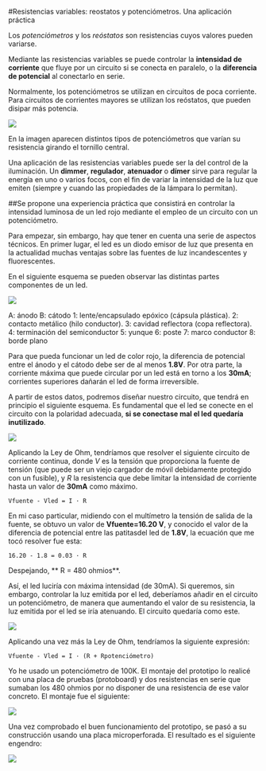 #Resistencias variables: reostatos y potenciómetros. Una aplicación práctica

Los *potenciómetros* y los *reóstatos* son resistencias cuyos valores pueden variarse. 

Mediante las resistencias variables se puede controlar la **intensidad de corriente** que fluye por un circuito si se conecta en paralelo, o la **diferencia de potencial** al conectarlo en serie.

Normalmente, los potenciómetros se utilizan en circuitos de poca corriente. Para circuitos de corrientes mayores se utilizan los reóstatos, que pueden disipar más potencia.

![](imagenes/fotoReostatos01.jpg)


En la imagen aparecen distintos tipos de potenciómetros que varían su resistencia girando el tornillo central.

Una aplicación de las resistencias variables puede ser la del control de la iluminación. Un **dimmer**, **regulador**, **atenuador** o **dímer** sirve para regular la energía en uno o varios focos, con el fin de variar la intensidad de la luz que emiten (siempre y cuando las propiedades de la lámpara lo permitan).

##Se propone una experiencia práctica que consistirá en controlar la intensidad luminosa de un led rojo mediante el empleo de un circuito con un potenciómetro.

Para empezar, sin embargo, hay que tener en cuenta una serie de aspectos técnicos. En primer lugar, el led es un diodo emisor de luz que presenta en la actualidad muchas ventajas sobre las fuentes de luz incandescentes y fluorescentes.

En el siguiente esquema se pueden observar las distintas partes componentes de un led.


![](imagenes/fotoReostatos02.png) 

A:	ánodo
B:	cátodo
1:	lente/encapsulado epóxico (cápsula plástica).
2:	contacto metálico (hilo conductor).
3:	cavidad reflectora (copa reflectora).
4:	terminación del semiconductor
5:	yunque
6:	poste
7:	marco conductor
8:	borde plano

Para que pueda funcionar un led de color rojo,  la diferencia de potencial entre el ánodo y el cátodo debe ser de al menos **1.8V**. Por otra parte, la corriente máxima que puede circular por un led está en torno a los **30mA**; corrientes superiores dañarán el led de forma irreversible.

A partir de estos datos, podremos diseñar nuestro circuito, que tendrá en principio el siguiente esquema. Es fundamental que el led se conecte en el circuito con la polaridad adecuada, **si se conectase mal el led quedaría inutilizado**.

![](imagenes/fotoReostatos03.png)

Aplicando la Ley de Ohm, tendríamos que resolver el siguiente circuito de corriente continua, donde *V* es la tensión que proporciona la fuente de tensión (que puede ser un viejo cargador de móvil debidamente protegido con un fusible), y *R* la resistencia que debe limitar la intensidad de corriente hasta un valor de **30mA** como máximo. 


    Vfuente - Vled = I · R

En mi caso particular, midiendo con el multímetro la tensión de salida de la fuente, se obtuvo un valor de **Vfuente=16.20 V**, y conocido el valor de la diferencia de potencial entre las patitasdel led de **1.8V**, la ecuación que me tocó resolver fue esta:

    16.20 - 1.8 = 0.03 · R

Despejando,
** R = 480 ohmios**.

Así, el led luciría con máxima intensidad (de 30mA). Si queremos, sin embargo, controlar la luz emitida por el led, deberíamos añadir en el circuito un potenciómetro, de manera que aumentando el valor de su resistencia, la luz emitida por el led se iría atenuando. El circuito quedaría como este.


![](imagenes/fotoReostatos04.png)

Aplicando una vez más la Ley de Ohm, tendríamos la siguiente expresión:

    Vfuente - Vled = I · (R + Rpotenciómetro)

Yo he usado un potenciómetro de 100K. El montaje del prototipo lo realicé con una placa de pruebas (protoboard) y dos resistencias en serie que sumaban los 480 ohmios por no disponer de una resistencia de ese valor concreto. El montaje fue el siguiente:

![](imagenes/fotoReostatos05.png)  

Una vez comprobado el buen funcionamiento del prototipo, se pasó a su construcción usando una placa microperforada. El resultado es el siguiente engendro:

![](imagenes/fotoReostatos06.jpg)


